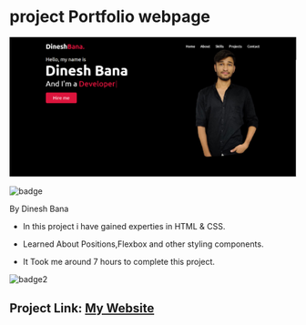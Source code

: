 # project Portfolio webpage

![Image](./portfolio%20thumbnail.png)

![badge](https://img.shields.io/badge/Dinesh%20Bana-portfolio%20webpage-red)

By Dinesh Bana

- In this project i have gained experties in HTML & CSS.

- Learned About Positions,Flexbox and other styling components.

- It Took me around 7 hours to complete this project.

![badge2](https://img.shields.io/badge/personal%20portfolio%20webpage-HTML%20%26%20CSS-yellowgreen)

## Project Link: [My Website](https://developer-landing-website.netlify.app/)
